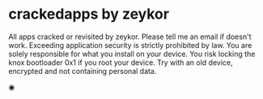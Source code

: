 # crackedapps by zeykor
All apps cracked or revisited by zeykor. Please tell me an email if doesn't work.
Exceeding application security is strictly prohibited by law. You are solely responsible for what you install on your device. You risk locking the knox bootloader 0x1 if you root your device. Try with an old device, encrypted and not containing personal data.


◉
